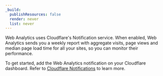 ```yaml
---
_build:
  publishResources: false
  render: never
  list: never
---
```


Web Analytics uses Cloudflare's Notification service. When enabled, Web Analytics sends you a weekly report with aggregate visits, page views and median page load time for all your sites, so you can monitor their performance.

To get started, add the Web Analytics notification on your Cloudflare dashboard. Refer to [Cloudflare Notifications](/notifications/get-started/) to learn more.